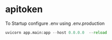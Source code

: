 # apitoken
To Startup configure .env using .env.production
```py
uvicorn app.main:app --host 0.0.0.0  --reload
```